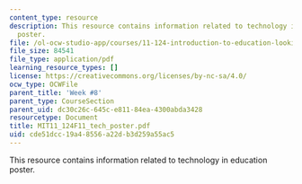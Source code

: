 ```yaml
---
content_type: resource
description: This resource contains information related to technology in education
  poster.
file: /ol-ocw-studio-app/courses/11-124-introduction-to-education-looking-forward-and-looking-back-on-education-fall-2011/cde51dcc19a48556a22db3d259a55ac5_MIT11_124F11_tech_poster.pdf
file_size: 84541
file_type: application/pdf
learning_resource_types: []
license: https://creativecommons.org/licenses/by-nc-sa/4.0/
ocw_type: OCWFile
parent_title: 'Week #8'
parent_type: CourseSection
parent_uid: dc30c26c-645c-e811-84ea-4300abda3428
resourcetype: Document
title: MIT11_124F11_tech_poster.pdf
uid: cde51dcc-19a4-8556-a22d-b3d259a55ac5
---
```

This resource contains information related to technology in education poster.